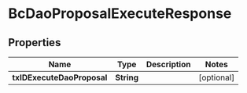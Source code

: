 
# BcDaoProposalExecuteResponse

## Properties
Name | Type | Description | Notes
------------ | ------------- | ------------- | -------------
**txIDExecuteDaoProposal** | **String** |  |  [optional]




